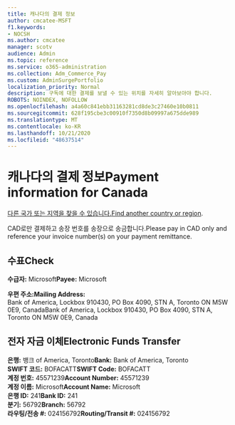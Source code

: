 ```yaml
---
title: 캐나다의 결제 정보
author: cmcatee-MSFT
f1.keywords:
- NOCSH
ms.author: cmcatee
manager: scotv
audience: Admin
ms.topic: reference
ms.service: o365-administration
ms.collection: Adm_Commerce_Pay
ms.custom: AdminSurgePortfolio
localization_priority: Normal
description: 구독에 대한 결제를 보낼 수 있는 위치를 자세히 알아보아야 합니다.
ROBOTS: NOINDEX, NOFOLLOW
ms.openlocfilehash: a4a60c841ebb31163281cd8de3c27460e10b0811
ms.sourcegitcommit: 628f195cbe3c00910f7350d8b09997a675dde989
ms.translationtype: MT
ms.contentlocale: ko-KR
ms.lasthandoff: 10/21/2020
ms.locfileid: "48637514"
---
```

# <a name="payment-information-for-canada"></a><span data-ttu-id="e2c73-103">캐나다의 결제 정보</span><span class="sxs-lookup"><span data-stu-id="e2c73-103">Payment information for Canada</span></span>

<span data-ttu-id="e2c73-104">[다른 국가 또는 지역을 찾을 수 있습니다.](../billing-and-payments/pay-for-your-subscription.md)</span><span class="sxs-lookup"><span data-stu-id="e2c73-104">[Find another country or region](../billing-and-payments/pay-for-your-subscription.md).</span></span>

<span data-ttu-id="e2c73-105">CAD로만 결제하고 송장 번호를 송장으로 송금합니다.</span><span class="sxs-lookup"><span data-stu-id="e2c73-105">Please pay in CAD only and reference your invoice number(s) on your payment remittance.</span></span>

## <a name="check"></a><span data-ttu-id="e2c73-106">수표</span><span class="sxs-lookup"><span data-stu-id="e2c73-106">Check</span></span>

<span data-ttu-id="e2c73-107">**수급자:** Microsoft</span><span class="sxs-lookup"><span data-stu-id="e2c73-107">**Payee:** Microsoft</span></span>

<span data-ttu-id="e2c73-108">**우편 주소:**</span><span class="sxs-lookup"><span data-stu-id="e2c73-108">**Mailing Address:**</span></span>  
<span data-ttu-id="e2c73-109">Bank of America, Lockbox 910430, PO Box 4090, STN A, Toronto ON M5W 0E9, Canada</span><span class="sxs-lookup"><span data-stu-id="e2c73-109">Bank of America, Lockbox 910430, PO Box 4090, STN A, Toronto ON M5W 0E9, Canada</span></span>

## <a name="electronic-funds-transfer"></a><span data-ttu-id="e2c73-110">전자 자금 이체</span><span class="sxs-lookup"><span data-stu-id="e2c73-110">Electronic Funds Transfer</span></span>

<span data-ttu-id="e2c73-111">**은행:** 뱅크 of America, Toronto</span><span class="sxs-lookup"><span data-stu-id="e2c73-111">**Bank:** Bank of America, Toronto</span></span>  
<span data-ttu-id="e2c73-112">**SWIFT 코드:** BOFACATT</span><span class="sxs-lookup"><span data-stu-id="e2c73-112">**SWIFT Code:** BOFACATT</span></span>  
<span data-ttu-id="e2c73-113">**계정 번호:** 45571239</span><span class="sxs-lookup"><span data-stu-id="e2c73-113">**Account Number:** 45571239</span></span>  
<span data-ttu-id="e2c73-114">**계정 이름:** Microsoft</span><span class="sxs-lookup"><span data-stu-id="e2c73-114">**Account Name:** Microsoft</span></span>  
<span data-ttu-id="e2c73-115">**은행 ID:** 241</span><span class="sxs-lookup"><span data-stu-id="e2c73-115">**Bank ID:** 241</span></span>  
<span data-ttu-id="e2c73-116">**분기:** 56792</span><span class="sxs-lookup"><span data-stu-id="e2c73-116">**Branch:** 56792</span></span>  
<span data-ttu-id="e2c73-117">**라우팅/전송 #:** 024156792</span><span class="sxs-lookup"><span data-stu-id="e2c73-117">**Routing/Transit #:** 024156792</span></span>  
